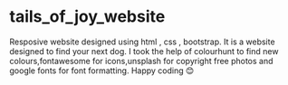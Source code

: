 # tails_of_joy_website
Resposive website designed using html , css , bootstrap.
It is a website designed to find your next dog.
I took the help of colourhunt to find new colours,fontawesome for icons,unsplash for copyright free photos and google fonts for font formatting.
Happy coding 😊
